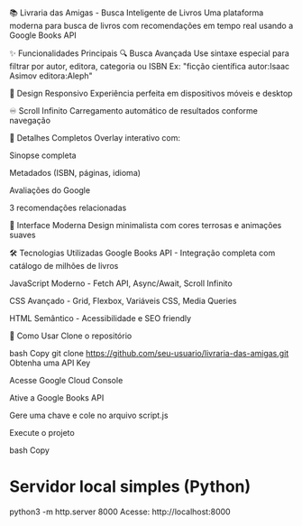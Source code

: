 📚 Livraria das Amigas - Busca Inteligente de Livros
Uma plataforma moderna para busca de livros com recomendações em tempo real usando a Google Books API

✨ Funcionalidades Principais
🔍 Busca Avançada
Use sintaxe especial para filtrar por autor, editora, categoria ou ISBN
Ex: "ficção científica autor:Isaac Asimov editora:Aleph"

📱 Design Responsivo
Experiência perfeita em dispositivos móveis e desktop

♾ Scroll Infinito
Carregamento automático de resultados conforme navegação

📖 Detalhes Completos
Overlay interativo com:

Sinopse completa

Metadados (ISBN, páginas, idioma)

Avaliações do Google

3 recomendações relacionadas

🎨 Interface Moderna
Design minimalista com cores terrosas e animações suaves

🛠 Tecnologias Utilizadas
Google Books API - Integração completa com catálogo de milhões de livros

JavaScript Moderno - Fetch API, Async/Await, Scroll Infinito

CSS Avançado - Grid, Flexbox, Variáveis CSS, Media Queries

HTML Semântico - Acessibilidade e SEO friendly

🚀 Como Usar
Clone o repositório

bash
Copy
git clone https://github.com/seu-usuario/livraria-das-amigas.git
Obtenha uma API Key

Acesse Google Cloud Console

Ative a Google Books API

Gere uma chave e cole no arquivo script.js

Execute o projeto

bash
Copy
# Servidor local simples (Python)
python3 -m http.server 8000
Acesse: http://localhost:8000
